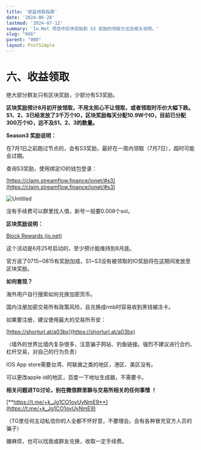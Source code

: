 ```yaml
---
title: '收益领取指南'
date: '2024-06-28'
lastmod: '2024-07-12'
summary: 'Io.Net 项目中区块奖励和 S3 奖励的领取方法及相关说明。'
slug: "666"
parent: "000"
layout: PostSimple
---
```


# 六、收益领取

绝大部分群友只有区块奖励，少部分有S3奖励。 

**区块奖励预计8月初开放领取，不用太担心不让领取，或者领取时币价大幅下跌。S1、2、3已经发放了3千万个IO，区块奖励每天分配10.9W个IO，目前已分配300万个IO，远不及S1、2、3的数量。**

**Season3 奖励说明：**

在7月1日之前跑过节点的，会有S3奖励，最好在一周内领取（7月7日），超时可能会过期。

查询S3奖励，使用绑定IO的钱包登录：

[https://claim.streamflow.finance/ionet/#s3](https://claim.streamflow.finance/ionet/#s3) 

![Untitled](/static/images/blogs/66/000.png)

没有手续费可以群里找人借，新号一般要0.008个sol。

**区块奖励说明：**

[Block Rewards (io.net)](https://docs.io.net/docs/block-rewards)

这个活动是6月25号启动的，至少预计能维持到8月底。

官方说了0715~0815有奖励加成，S1~S3没有被领取的IO奖励将在这期间发放至区块奖励。

**如何套现？**

海外用户自行搜索如何兑换加密货币。

国内注册加密交易所有政策风险，且兑换成rmb时容易收到黑钱被冻卡。

如果要注册，建议使用最大的交易所币安：

[https://shorturl.at/a03bx](https://shorturl.at/a03bx)

（墙外的世界比墙内复杂很多，注意骗子网站、钓鱼链接。强烈不建议进行合约、杠杆交易，对自己的行为负责）

IOS App store需要台湾、阿联酋之类的地区，港区、美区没有。

可以更改apple id的地区，百度一下地址生成器，不需要卡。

**相关问题进TG讨论，别在微信群里聊与交易所相关的任何事情 ！**

[**https://t.me/+k_Jg1CO1ovUyNmE9**](https://t.me/+k_Jg1CO1ovUyNmE9)

（TG里任何主动私信你的人全都不怀好意，不要理会。会有各种冒充官方人员的骗子）

嫌麻烦，也可以找我或群友兑换，收取一定手续费。